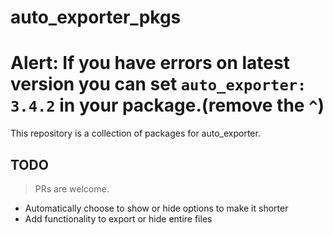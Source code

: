 # auto_exporter_pkgs

# Alert: If you have errors on latest version you can set `auto_exporter: 3.4.2` in your package.(remove the `^`)

This repository is a collection of packages for auto_exporter.

## TODO

> PRs are welcome.

- Automatically choose to show or hide options to make it shorter
- Add functionality to export or hide entire files
